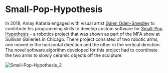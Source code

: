 # Small-Pop-Hypothesis
In 2018, Amay Kataria engaged with visual artist [Galen Odell-Smedley](https://www.galenodellsmedley.com/) to contribute his programming skills to develop custom software for [Small-Pop Hypothesis](https://www.galenodellsmedley.com/smallpop-hypothesis) - a robotics project that was shown as part of the MFA show at Sullivan Galleries in Chicago. There project consisted of two robotic arms, one moved in the horizontal direction and the other in the vertical direction. The novel software algorithm developed for this project had to coordinate the two arms to slowly ceramic objects off the sculpture. 

![Small-Pop-Hypothesis_2](https://user-images.githubusercontent.com/4178424/145724919-d287e24b-7e46-4b2d-a759-cee75d8d774e.jpg)
